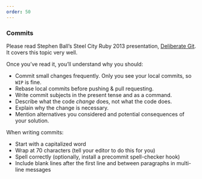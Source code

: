 ```yaml
---
order: 50
---
```


### Commits

Please read Stephen Ball’s Steel City Ruby 2013 presentation, [Deliberate Git](http://rakeroutes.com/blog/deliberate-git/). It covers this topic very well.

Once you’ve read it, you’ll understand why you should:

* Commit small changes frequently. Only you see your local commits, so `WIP` is fine.
* Rebase local commits before pushing & pull requesting.
* Write commit subjects in the present tense and as a command.
* Describe what the code _change_ does, not what the code does.
* Explain why the change is necessary.
* Mention alternatives you considered and potential consequences of your solution.

When writing commits:

* Start with a capitalized word
* Wrap at 70 characters (tell your editor to do this for you)
* Spell correctly (optionally, install a precommit spell-checker hook)
* Include blank lines after the first line and between paragraphs in multi-line messages